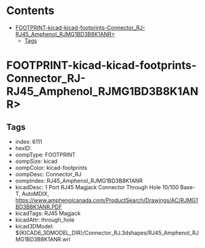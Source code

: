 



Contents
========

* [FOOTPRINT-kicad-kicad-footprints-Connector_RJ-RJ45_Amphenol_RJMG1BD3B8K1ANR>](#footprint-kicad-kicad-footprints-connector_rj-rj45_amphenol_rjmg1bd3b8k1anr)
	* [Tags](#tags)

# FOOTPRINT-kicad-kicad-footprints-Connector_RJ-RJ45_Amphenol_RJMG1BD3B8K1ANR>

## Tags

- index: 6111
- hexID: 
- oompType: FOOTPRINT
- oompSize: kicad
- oompColor: kicad-footprints
- oompDesc: Connector_RJ
- oompIndex: RJ45_Amphenol_RJMG1BD3B8K1ANR
- kicadDesc: 1 Port RJ45 Magjack Connector Through Hole 10/100 Base-T, AutoMDIX, https://www.amphenolcanada.com/ProductSearch/Drawings/AC/RJMG1BD3B8K1ANR.PDF
- kicadTags: RJ45 Magjack
- kicadAttr: through_hole
- kicad3DModel: ${KICAD6_3DMODEL_DIR}/Connector_RJ.3dshapes/RJ45_Amphenol_RJMG1BD3B8K1ANR.wrl
